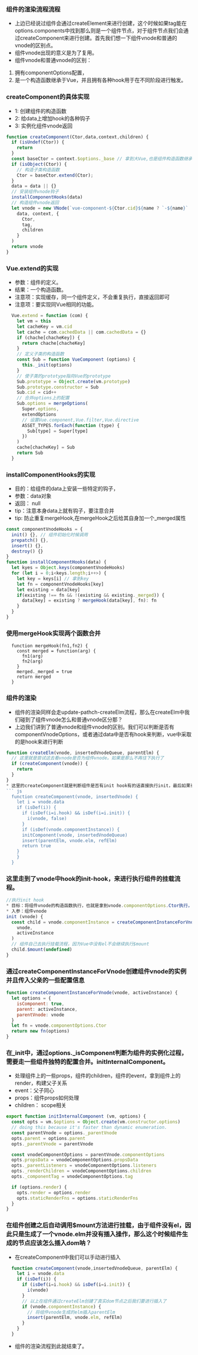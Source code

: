 ### 组件的渲染流程流程
* 上边已经说过组件会通过createElement来进行创建，这个时候如果tag能在options.components中找到那么则是一个组件节点，对于组件节点我们会通过createComponent来进行创建。首先我们想一下组件vnode和普通的vnode的区别点。
* 组件vnode出现的意义是为了复用。
* 组件vnode和普通vnode的区别：
1. 拥有componentOptions配置，
2. 是一个构造函数继承于Vue，并且拥有各种hook用于在不同阶段进行触发。
### createComponent的具体实现
* 1: 创建组件的构造函数
* 2: 给data上增加hook的各种钩子
* 3: 实例化组件vnode返回
``` js
function createComponent(Ctor,data,context,children) {
  if (isUndef(Ctor)) {
    return
  }
  const baseCtor = context.$options._base // 拿到大Vue,也是组件构造函数继承的父类
  if (isObject(Ctor)) {
    // 构造子类构造函数
    Ctor = baseCtor.extend(Ctor);
  }
  data = data || {}
  // 安装组件vnode钩子
  installComponentHooks(data)
  // 构造组件vnode返回
  let vnode = new VNode(`vue-component-${Ctor.cid}${name ? `-${name}` : ''}`,
    data, context, {
      Ctor,
      tag,
      children
    }
  )
  return vnode
}
```
### Vue.extend的实现
* 参数：组件的定义。
* 结果：一个构造函数。
* 注意项：实现缓存，同一个组件定义，不会重复执行，直接返回即可
* 注意项：要实现同Vue相同的功能。
``` js
  Vue.extend = function (com) {
    let vm = this
    let cacheKey = vm.cid
    let cache = com.cachedData || com.cachedData = {}
    if (chache[chacheKey]) {
      return chache[chacheKey]
    }
    // 定义子类的构造函数
    const Sub = function VueComponent (options) {
      this._init(options)
    }
    // 使子类的prototype指向Vue的prototype
    Sub.prototype = Object.create(vm.prototype)
    Sub.prototype.constructor = Sub
    Sub.cid = cid++
    // 合并options上的配置
    Sub.options = mergeOptions(
      Super.options,
      extendOptions
      // 设置Vue.component,Vue.filter,Vue.directive
      ASSET_TYPES.forEach(function (type) {
        Sub[type] = Super[type]
      })
    )
    cache[chacheKey] = Sub
    return Sub
  }
```
### installComponentHooks的实现
* 目的：给组件的data上安装一些特定的钩子，
* 参数：data对象
* 返回： null
* tip：注意本身data上就有钩子，要注意合并
* tip: 防止重复mergeHook,在mergeHook之后给其自身加一个_merged属性
``` js
const componentVnodeHooks = {
  init() {}, // 组件初始化时候调用
  prepatch() {},
  insert() {},
  destroy() {}
}
function installComponentHooks(data) {
  let kyes = Object.keys(componentVnodeHooks)
  for (let i = 0;i<keys.length;i++>) {
    let key = keys[i] // 拿到key
    let fn = componentVnodeHooks[key]
    let existing = data[key]
    if(existing !== fn && !(existing && existing._merged)) {
      data[key] = existing ? mergeHook(data[key], fn): fn
    }
  }
}
```
### 使用mergeHook实现两个函数合并
```
  function mergeHook(fn1,fn2) {
    const merged = function(arg) {
      fn1(arg)
      fn2(arg)
    }
    merged._merged = true
    return merged
  }
```
### 组件的渲染
* 组件的渲染同样会走update-pathch-createElm流程，那么在createElm中我们碰到了组件vnode怎么和普通vnode区分那？
* 上边我们讲到了普通vnode和组件vnode的区别。我们可以判断是否有componentVnodeOptions，或者通过data中是否有hook来判断，vue中采取的是hook来进行判断
``` js
function createElm(vnode, insertedVnodeQueue, parentElm) {
  // 这里就是尝试这去看vnode是否为组件vnode。如果是那么不再往下执行了
  if (createComponent(vnode)) {
    return
  }
}
* 这里的createComponent就是判断组件是否有init hook有的话直接执行init，最后如果有组件vnode的实例那么返回ture不再走普通dom的渲染流程。
``` js
  function createComponent(vnode, insertedVnode) {
    let i = vnode.data
    if (isDef(i)) {
      if (isDef(i=i.hook) && isDef(i=i.init)) {
        i(vnode, false)
      }
      if (isDef(vnode.componentInstance)) {
      initComponent(vnode, insertedVnodeQueue)
      insert(parentElm, vnode.elm, refElm)
      return true
    }
    }
  }
```
### 这里走到了vnode中hook的init-hook，来进行执行组件的挂载流程。
``` js
//执行init hook
* 目标：将组件vnode的构造函数执行，也就是拿到vnode.componentOptions.Ctor执行，里边会执行this_init()
* 入参：组件vnode
init (vnode) {
  const child = vnode.componentInstance = createComponentInstanceForVnode(
    vnode,
    activeInstance
  )
  // 组件自己去执行挂载流程，因为Vue中没有el不会继续执行$mount
  child.$mount(undefined)
}
```
### 通过createComponentInstanceForVnode创建组件vnode的实例并且传入父亲的一些配置信息
``` js
function createComponentInstanceForVnode(vnode, activeInstance) {
  let options = {
    isComponent: true,
    parent: activeInstance,
    parentVnode: vnode
  }
  let fn = vnode.componentOptions.Ctor
  return new fn(options)
}
```
### 在_init中，通过options._isComponent判断为组件的实例化过程，需要走一些组件独特的配置合并。initInternalComponent。
* 处理组件上的一些props，组件的children，组件的event，拿到组件上的render，构建父子关系
* event：父子同心
* props：组件props如何处理
* children： scope相关
``` js
export function initInternalComponent (vm, options) {
  const opts = vm.$options = Object.create(vm.constructor.options)
  // doing this because it's faster than dynamic enumeration.
  const parentVnode = options._parentVnode
  opts.parent = options.parent
  opts._parentVnode = parentVnode

  const vnodeComponentOptions = parentVnode.componentOptions
  opts.propsData = vnodeComponentOptions.propsData
  opts._parentListeners = vnodeComponentOptions.listeners
  opts._renderChildren = vnodeComponentOptions.children
  opts._componentTag = vnodeComponentOptions.tag

  if (options.render) {
    opts.render = options.render
    opts.staticRenderFns = options.staticRenderFns
  }
}
```
### 在组件创建之后自动调用$mount方法进行挂载，由于组件没有el，因此只是生成了一个vnode.elm并没有插入操作，那么这个时候组件生成的节点应该怎么插入dom呐？
* 在createComponent中我们可以手动进行插入
``` js
  function createComponent(vnode,insertedVnodeQueue, parentElm) {
    let i = vnode.data
    if (isDef(i)) {
      if (isDef(i=i.hook) && isDef(i=i.init)) {
        i(vnode)
      }
      // 以上在组件通过createElm创建了真实dom节点之后我们要进行插入了
      if (vnode.conponentInstance) {
        // 将组件vnode生成的elm插入parentElm
        insert(parentElm, vnode.elm, refElm)
      }
    }
  }
```
* 组件的渲染流程到此就结束了。